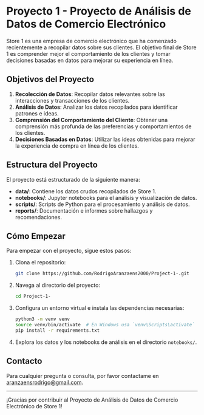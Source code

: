 # Proyecto 1 - Proyecto de Análisis de Datos de Comercio Electrónico

Store 1 es una empresa de comercio electrónico que ha comenzado recientemente a recopilar datos sobre sus clientes. El objetivo final de Store 1 es comprender mejor el comportamiento de los clientes y tomar decisiones basadas en datos para mejorar su experiencia en línea.

## Objetivos del Proyecto

1. **Recolección de Datos**: Recopilar datos relevantes sobre las interacciones y transacciones de los clientes.
2. **Análisis de Datos**: Analizar los datos recopilados para identificar patrones e ideas.
3. **Comprensión del Comportamiento del Cliente**: Obtener una comprensión más profunda de las preferencias y comportamientos de los clientes.
4. **Decisiones Basadas en Datos**: Utilizar las ideas obtenidas para mejorar la experiencia de compra en línea de los clientes.

## Estructura del Proyecto

El proyecto está estructurado de la siguiente manera:

- **data/**: Contiene los datos crudos recopilados de Store 1.
- **notebooks/**: Jupyter notebooks para el análisis y visualización de datos.
- **scripts/**: Scripts de Python para el procesamiento y análisis de datos.
- **reports/**: Documentación e informes sobre hallazgos y recomendaciones.

## Cómo Empezar

Para empezar con el proyecto, sigue estos pasos:

1. Clona el repositorio:
    ```bash
    git clone https://github.com/RodrigoAranzaens2000/Project-1-.git
    ```

2. Navega al directorio del proyecto:
    ```bash
    cd Project-1-
    ```

3. Configura un entorno virtual e instala las dependencias necesarias:
    ```bash
    python3 -m venv venv
    source venv/bin/activate  # En Windows usa `venv\Scripts\activate`
    pip install -r requirements.txt
    ```

4. Explora los datos y los notebooks de análisis en el directorio `notebooks/`.


## Contacto

Para cualquier pregunta o consulta, por favor contactame en [aranzaensrodrigo@gmail.com](mailto:aranzaensrodrigo@gmail.com).

---

¡Gracias por contribuir al Proyecto de Análisis de Datos de Comercio Electrónico de Store 1!
